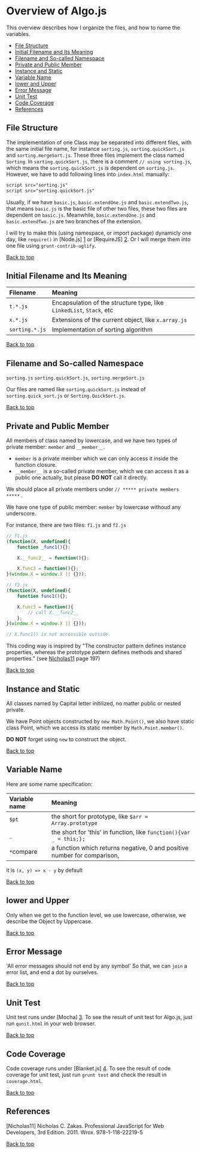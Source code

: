 <a name="overview"></a>
# Overview of Algo.js

This overview describes how I organize the files, and how to name the variables.

* [File Structure](#file)
* [Initial Filename and Its Meaning](#initial)
* [Filename and So-called Namespace](#namespace)
* [Private and Public Member](#member)
* [Instance and Static](#static)
* [Variable Name](#var)
* [lower and Upper](#lower)
* [Error Message](#error)
* [Unit Test](#ut)
* [Code Coverage](#coverage)
* [References](#ref)

<a name="file"></a>
## File Structure
The implementation of one Class may be separated into different files, with the same initial file name, 
for instance `sorting.js`, `sorting.quickSort.js` and `sorting.mergeSort.js`. 
These three files implement the class named `Sorting`. In `sorting.quickSort.js`, 
there is a comment `// using sorting.js`, 
which means the `sorting.quickSort.js` is dependent on `sorting.js`. 
However, we have to add following lines into `index.html` manually:
```HTML
script src="sorting.js"
script src="sorting.quickSort.js"
```

Usually, if we have `basic.js`, `basic.extendOne.js` and `basic.extendTwo.js`, 
that means `basic.js` is the basic file of other two files, these two files are dependent on `basic.js`. 
Meanwhile, `basic.extendOne.js` and `basic.extendTwo.js` are two branches of the extension.

I will try to make this (using namespace, or import package) dynamicly one day, 
like `require()` in [Node.js] [1] or [RequireJS] [2]. 
Or I will merge them into one file using `grunt-contrib-uglify`.

[Back to top](#overview)

<a name="initial"></a>
## Initial Filename and Its Meaning

 Filename | Meaning
:-----|:-------
 `t.*.js` | Encapsulation of the structure type, like `LinkedList`, `Stack`, etc 
 `x.*.js` | Extensions of the current object, like `x.array.js` 
 `sorting.*.js` | Implementation of sorting algorithm 

[Back to top](#overview)

<a name="namespace"></a>
## Filename and So-called Namespace
`sorting.js`
`sorting.quickSort.js`, `sorting.mergeSort.js`

Our files are named like `sorting.quickSort.js` instead of `sorting.quick_sort.js` or `Sorting.QuickSort.js`. 

[Back to top](#overview)

## Private and Public Member
All members of class named by lowercase, and we have two types of private member: `member` and `__member__`.

* `member` is a private member which we can only access it inside the function closure. 
* `__member__` is a so-called private member, which we can access it as a public one actually, 
   but please __DO NOT__ call it directly.

We should place all private members under `// ***** private members *****` .

We have one type of public member: `member` by lowercase withoud any underscore.

For instance, there are two files: `f1.js` and `f2.js`
```JavaScript
// f1.js
(function(X, undefined){
    function _func1(){};

    X.__func2__ = function(){};

    X.func3 = function(){};
}(window.X = window.X || {}));
```

```JavaScript
// f2.js
(function(X, undefined){
    function func1(){};

    X.func3 = function(){
        // call X.__func2__
    };
}(window.X = window.X || {}));

// X.func1() is not accessible outside.
```

This coding way is inspired by "The constructor pattern defines instance properties,
whereas the prototype pattern defines methods and shared properties." (see [Nicholas11](#ref) page 197)

[Back to top](#overview)

<a name="static"></a>
## Instance and Static
All classes named by Capital letter initilized, no matter public or nested private.

We have Point objects constructed by `new Math.Point()`, 
we also have static class Point, which we access its static member by `Math.Point.member()`.

__DO NOT__ forget using `new` to construct the object.

[Back to top](#overview)

<a name="var"></a>
## Variable Name
Here are some name specification:

 Variable name | Meaning
:-----|:-------
`$pt` | the short for prototype, like `$arr = Array.prototype` 
 `_` | the short for 'this' in function, like `function(){var _ = this;};` 
 `*`compare | a function which returns negative, 0 and positive number for comparison, 
 it is `(x, y) => x - y` by default

[Back to top](#overview)

<a name="lower"></a>
## lower and Upper
Only when we get to the function level, we use lowercase, otherwise, we describe the Object by Uppercase.

[Back to top](#overview)

<a name="error"></a>
## Error Message
'All error messages should not end by any symbol'
So that, we can `join` a error list, and end a dot by ourselves.

[Back to top](#overview)

<a name="ut"></a>
## Unit Test
Unit test runs under [Mocha] [3].
To see the result of unit test for Algo.js, just run `qunit.html` in your web browser.

[Back to top](#overview)

<a name="coverage"></a>
## Code Coverage
Code coverage runs under [Blanket.js] [4].
To see the result of code coverage for unit test, just run `grunt test` and check the result in `coverage.html`. 

[Back to top](#overview)

<a name="ref"></a>
## References
[Nicholas11] Nicholas C. Zakas. Professional JavaScript for Web Developers, 3rd Edition. 2011. Wrox. 978-1-118-22219-5

[Back to top](#overview)

[1]: http://nodejs.org  "Node.js"
[2]: http://requirejs.org   "require.js"
[3]: http://mochajs.org/ "Mocha.js"
[4]: http://blanketjs.org "Blanket.js"
